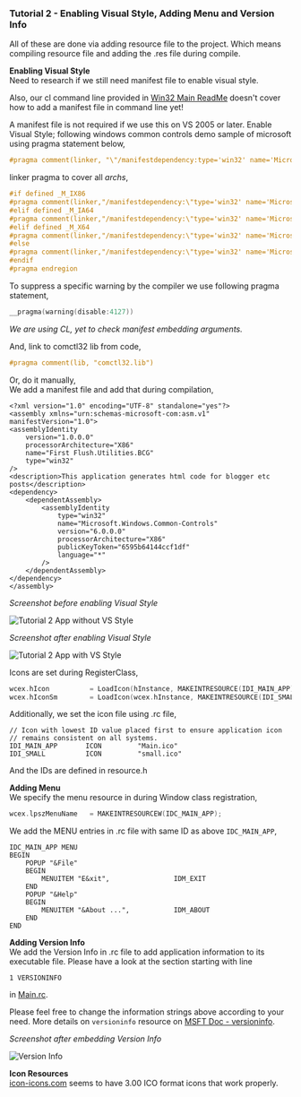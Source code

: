 ### Tutorial 2 - Enabling Visual Style, Adding Menu and Version Info
All of these are done via adding resource file to the project. Which means compiling resource file and adding the .res file during compile.

**Enabling Visual Style**  
Need to research if we still need manifest file to enable visual style.

Also, our cl command line provided in [Win32 Main ReadMe](../../) doesn't cover how to add a manifest file in command line yet!

A manifest file is not required if we use this on VS 2005 or later.
Enable Visual Style; following windows common controls demo sample of microsoft using pragma statement below,
  
```cpp
#pragma comment(linker, "\"/manifestdependency:type='win32' name='Microsoft.Windows.Common-Controls' version='6.0.0.0' processorArchitecture='*' publicKeyToken='6595b64144ccf1df' language='*'\"")
```

linker pragma to cover all *archs*,  

```cpp
#if defined _M_IX86
#pragma comment(linker,"/manifestdependency:\"type='win32' name='Microsoft.Windows.Common-Controls' version='6.0.0.0' processorArchitecture='x86' publicKeyToken='6595b64144ccf1df' language='*'\"")
#elif defined _M_IA64
#pragma comment(linker,"/manifestdependency:\"type='win32' name='Microsoft.Windows.Common-Controls' version='6.0.0.0' processorArchitecture='ia64' publicKeyToken='6595b64144ccf1df' language='*'\"")
#elif defined _M_X64
#pragma comment(linker,"/manifestdependency:\"type='win32' name='Microsoft.Windows.Common-Controls' version='6.0.0.0' processorArchitecture='amd64' publicKeyToken='6595b64144ccf1df' language='*'\"")
#else
#pragma comment(linker,"/manifestdependency:\"type='win32' name='Microsoft.Windows.Common-Controls' version='6.0.0.0' processorArchitecture='*' publicKeyToken='6595b64144ccf1df' language='*'\"")
#endif
#pragma endregion
```

To suppress a specific warning by the compiler we use following pragma statement,

```cpp
__pragma(warning(disable:4127))
```

*We are using CL, yet to check manifest embedding arguments.*

And, link to comctl32 lib from code,

```cpp
#pragma comment(lib, "comctl32.lib")
```

Or, do it manually,  
We add a manifest file and add that during compilation,

    <?xml version="1.0" encoding="UTF-8" standalone="yes"?>
    <assembly xmlns="urn:schemas-microsoft-com:asm.v1" manifestVersion="1.0">
    <assemblyIdentity
        version="1.0.0.0"
        processorArchitecture="X86"
        name="First Flush.Utilities.BCG"
        type="win32"
    />
    <description>This application generates html code for blogger etc posts</description>
    <dependency>
        <dependentAssembly>
            <assemblyIdentity
                type="win32"
                name="Microsoft.Windows.Common-Controls"
                version="6.0.0.0"
                processorArchitecture="X86"
                publicKeyToken="6595b64144ccf1df"
                language="*"
            />
        </dependentAssembly>
    </dependency>
    </assembly>

*Screenshot before enabling Visual Style*  
  
![Tutorial 2 App without VS Style](https://user-images.githubusercontent.com/7858031/218615364-be83dd7b-cb43-48aa-8002-1ad34586b605.png)

*Screenshot after enabling Visual Style*  
  
![Tutorial 2 App with VS Style](https://user-images.githubusercontent.com/7858031/218615483-4c3a45d6-c797-4f06-a3cf-59731cccfaaf.png)

Icons are set during RegisterClass,

```cpp
wcex.hIcon          = LoadIcon(hInstance, MAKEINTRESOURCE(IDI_MAIN_APP));
wcex.hIconSm        = LoadIcon(wcex.hInstance, MAKEINTRESOURCE(IDI_SMALL));
```

Additionally, we set the icon file using .rc file,

    // Icon with lowest ID value placed first to ensure application icon
    // remains consistent on all systems.
    IDI_MAIN_APP       ICON         "Main.ico"
    IDI_SMALL          ICON         "small.ico"

And the IDs are defined in resource.h



**Adding Menu**  
We specify the menu resource in during Window class registration,

```cpp
wcex.lpszMenuName   = MAKEINTRESOURCEW(IDC_MAIN_APP);
```

We add the MENU entries in .rc file with same ID as above `IDC_MAIN_APP`,

    IDC_MAIN_APP MENU
    BEGIN
        POPUP "&File"
        BEGIN
            MENUITEM "E&xit",                IDM_EXIT
        END
        POPUP "&Help"
        BEGIN
            MENUITEM "&About ...",           IDM_ABOUT
        END
    END


**Adding Version Info**  
We add the Version Info in .rc file to add application information to its executable file. Please have a look at the section starting with line

    1 VERSIONINFO

in [Main.rc](https://github.com/atiq-cs/cpp/blob/dev/Win32/Tutorials/T02_VS_and_Menu/Main.rc).

Please feel free to change the information strings above according to your need. More details on `versioninfo` resource on [MSFT Doc - versioninfo](https://learn.microsoft.com/en-us/windows/win32/menurc/versioninfo-resource).

*Screenshot after embedding Version Info*  
  
![Version Info](https://user-images.githubusercontent.com/7858031/218615298-26b3db65-815b-4e37-8aae-eee83d2a01c7.png)


**Icon Resources**  
[icon-icons.com](https://icon-icons.com/download/144865/ICO/48/) seems to have 3.00 ICO format icons that work properly.
